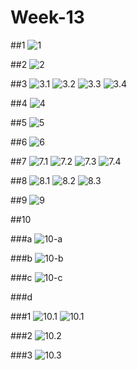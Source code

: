 # Week-13
##1
![1](images/1.PNG "1")

##2
![2](images/12.28.43.png "2")

##3
![3.1](images/12.52.27.png "3.1")
![3.2](images/12.53.47.png "3.2")
![3.3](images/13.07.49.png "3.3")
![3.4](images/13.14.43.png "3.4")

##4
![4](images/13.17.43.png "4")

##5
![5](images/13.28.15.png "5")

##6
![6](images/13.31.39.png "6")

##7
![7.1](images/14.14.56.png "7.1")
![7.2](images/14.18.31.png "7.2")
![7.3](images/14.21.20.png "7.3")
![7.4](images/14.25.00.png "7.4")

##8
![8.1](images/15.14.53.png "8.1")
![8.2](images/15.15.27.png "8.2")
![8.3](images/15.23.20.png "8.3")

##9
![9](images/15.27.53.png "9")

##10

###a
![10-a](images/16.21.20.png "10-a")

###b
![10-b](images/16.29.24.png "10-b")

###c
![10-c](images/16.29.24.png "10-c")

###d

###1
![10.1](images/7.PNG "10.1")
![10.1](images/8.PNG "10.1")

###2
![10.2](images/16.39.19.png "10.2")

###3
![10.3](images/6.PNG "10.3")

